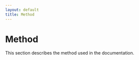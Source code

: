 ```yaml
---
layout: default
title: Method
---
```


# Method

This section describes the method used in the documentation.
